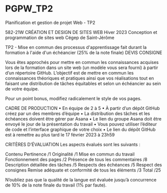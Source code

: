 # PGPW_TP2
Planification et gestion de projet Web - TP2


582-21W CRÉATION ET DESIGN DE SITES WEB	Hiver 2023
Conception et programmation de sites web
Cégep de Saint-Jérôme

TP2 - Mise en commun des processus d'apprentissage fait durant la formation à l'aide d'un échéancier
(25% de la note finale)
DEVIS
CONSIGNE

Vous êtes approchés pour mettre en commun les connaissances acquises lors de la formation dans un site web (un modèle vous sera fourni) à partir d’un répertoire GitHub. L’objectif est de mettre en commun les connaissances théoriques et pratiques ainsi que vos réalisations tout en faisant une distribution de tâches équitables et selon un échéancier au sein de votre équipe. 

Pour un point bonus, modifiez radicalement le style de vos pages. 

CADRE DE PRODUCTION
•	En équipe de 2 à 5
•	À partir d’un dépôt GitHub créez par un des membres d’équipe
•	La distribution des tâches et les échéances doivent être gérer par Asana 
•	Le lien du groupe Asana doit être envoyé le jour de la présentation du travail
•	Vous pouvez utiliser l’éditeur de code et l’interface graphique de votre choix
•	Le lien du dépôt GitHub est à remettre au plus tard le 17 février 2023 à 23h59





CRITÈRES D’ÉVALUATION
Les aspects évalués sont les suivants :

Contenu
Pertinence	/1
Originalité  	/1
Mise en commun du travail	
Fonctionnement des pages	/2
Présence de tous les commentaires	/8
Description détaillée des tâches	/5
Respects des échéances	/5
Respect des consignes
Remise adéquate et conformité de tous les éléments	/3
Total	/25

N’oubliez pas que la qualité de la langue est évaluée jusqu’à concurrence de 10%
de la note finale du travail (1% par faute).
